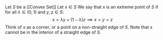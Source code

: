 Let $S$ be a [[Convex Set]]
Let $x\in S$
We say that $x$ is an extreme point of $S$ if 
for all $\lambda \in(0,1)$ and $y,z\in S$:
$$
x=\lambda y + (1-\lambda)z \implies x=y=z
$$
Think of $x$ as a corner, or a point on a non-straight edge of $S$.
Note that $x$ cannot be in the interior of a straight edge of $S$.